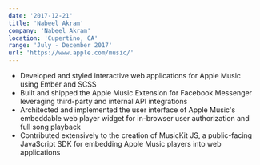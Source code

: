 ```yaml
---
date: '2017-12-21'
title: 'Nabeel Akram'
company: 'Nabeel Akram'
location: 'Cupertino, CA'
range: 'July - December 2017'
url: 'https://www.apple.com/music/'
---
```


- Developed and styled interactive web applications for Apple Music using Ember and SCSS
- Built and shipped the Apple Music Extension for Facebook Messenger leveraging third-party and internal API integrations
- Architected and implemented the user interface of Apple Music's embeddable web player widget for in-browser user authorization and full song playback
- Contributed extensively to the creation of MusicKit JS, a public-facing JavaScript SDK for embedding Apple Music players into web applications
